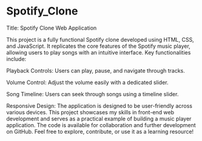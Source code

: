# Spotify_Clone
Title: Spotify Clone Web Application

This project is a fully functional Spotify clone developed using HTML, CSS, and JavaScript. It replicates the core features of the Spotify music player, allowing users to play songs with an intuitive interface. Key functionalities include:

Playback Controls: Users can play, pause, and navigate through tracks.

Volume Control: Adjust the volume easily with a dedicated slider.

Song Timeline: Users can seek through songs using a timeline slider.

Responsive Design: The application is designed to be user-friendly across various devices.
This project showcases my skills in front-end web development and serves as a practical example of building a music player application. The code is available for collaboration and further development on GitHub. Feel free to explore, contribute, or use it as a learning resource!
